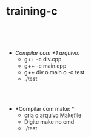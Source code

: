 # training-c #

</br></br></br>

  - *Compilar com +1 arquivo:*</br>
      - g++ -c div.cpp</br>
      - g++ -c main.cpp</br>
      - g++ div.o main.o -o test</br>
      - ./test</br>
     
   </br></br>
   - *Compilar com make: *</br>
      - cria o arquivo Makefile</br>
      - Digite make no cmd</br>
      - ./test</br>

  
